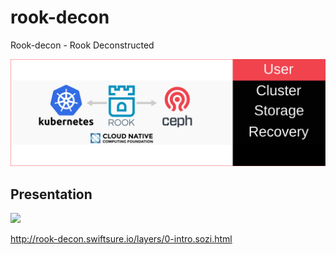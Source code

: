 # rook-decon

Rook-decon - Rook Deconstructed

<img src="./layers/0-intro.svg">

## Presentation

<img src="./layers/rook-ceph.svg">

http://rook-decon.swiftsure.io/layers/0-intro.sozi.html


